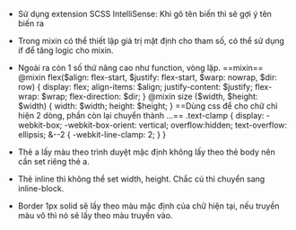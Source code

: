 - Sử dụng extension SCSS IntelliSense: Khi gõ tên biến thì sẽ gợi ý tên biến ra
- Trong mixin có thể thiết lập giá trị mặt định cho tham số, có thể sử dụng if để tăng logic cho mixin.
- Ngoài ra còn 1 số thứ nâng cao như function, vòng lặp.
==mixin==
@mixin flex($align: flex-start, $justify: flex-start, $warp: nowrap, $dir: row) {
	display: flex;
	align-items: $align;
	justify-content: $justify;
	flex-wrap: $wrap;
	flex-direction: $dir;
}
@mixin size ($width, $height: $width) {
	width: $width;
	height: $height;
}
==Dùng css để cho chữ chỉ hiện 2 dòng, phần còn lại chuyển thành ...==
.text-clamp {
	display: -webkit-box;
	-webkit-box-orient: vertical;
	overflow:hidden;
	text-overflow: ellipsis;
	&--2 {
		-webkit-line-clamp: 2;
	}
}

- Thẻ a lấy màu theo trình duyệt mặc định không lấy theo thẻ body nên cần set riêng thẻ a.
- Thẻ inline thì không thể set width, height. Chắc cú thì chuyển sang inline-block.
- Border 1px solid sẽ lấy theo màu mặc định của chữ hiện tại, nếu truyền màu vô thì nó sẽ lấy theo màu truyền vào.
